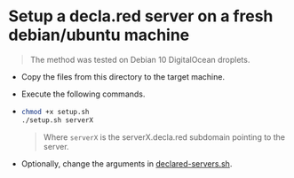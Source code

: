 # Setup a decla.red server on a fresh debian/ubuntu machine

> The method was tested on Debian 10 DigitalOcean droplets.

- Copy the files from this directory to the target machine.
- Execute the following commands.
- ```sh
  chmod +x setup.sh
  ./setup.sh serverX
  ```

  > Where `serverX` is the serverX.decla.red subdomain pointing to the server.

- Optionally, change the arguments in [declared-servers.sh](declared-servers.sh).
